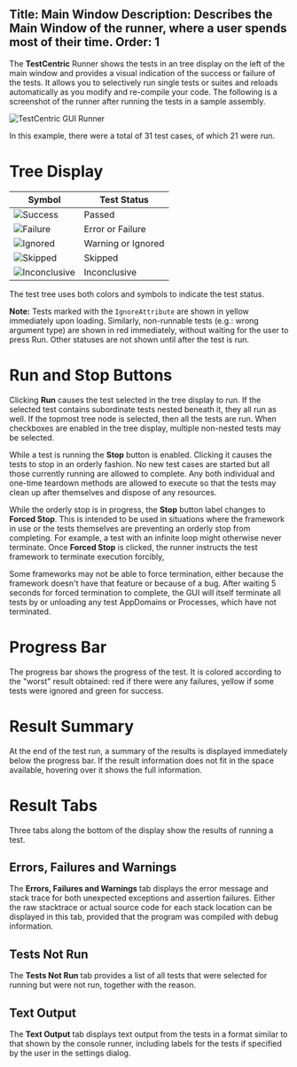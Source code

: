 Title: Main Window
Description: Describes the Main Window of the runner, where a user spends most of their time.
Order: 1
---

<!-- Page-specific styles -->
<style>
    h1 {clear: both}
    .table {width: 300px; float: right; margin-left: 30px}
</style>

The **TestCentric** Runner shows the tests in an tree display on the left of the main window and provides a visual indication of the success or failure of the tests. It allows you to selectively run single tests or suites and reloads automatically as you modify and re-compile your code. The following is a screenshot of the runner after running the tests in a sample assembly.

![TestCentric GUI Runner](/testcentric-gui/img/testcentric.png)

In this example, there were a total of 31 test cases, of which 21 were run.

# Tree Display

Symbol | Test Status
-------|------------
![Success](/testcentric-gui/img/Success.png) | Passed
![Failure](/testcentric-gui/img/Failure.png) | Error or Failure
![Ignored](/testcentric-gui/img/Ignored.png) | Warning or Ignored
![Skipped](/testcentric-gui/img/Skipped.png) | Skipped
![Inconclusive](/testcentric-gui/img/Inconclusive.png) | Inconclusive

The test tree uses both colors and symbols to indicate the test status.

**Note:** Tests marked with the `IgnoreAttribute` are shown in yellow immediately upon loading. Similarly, non-runnable tests (e.g.: wrong argument type) are shown in red immediately, without waiting for the user to press Run. Other statuses are not shown until after the test is run.

# Run and Stop Buttons

Clicking **Run** causes the test selected in the tree display to run. If the selected test contains
subordinate tests nested beneath it, they all run as well. If the topmost tree node is selected, then
all the tests are run. When checkboxes are enabled in the tree display, multiple non-nested tests may
be selected.

While a test is running the **Stop** button is enabled. Clicking it causes the tests to stop in an
orderly fashion. No new test cases are started but all those currently running are allowed to complete.
Any both individual and one-time teardown methods are allowed to execute so that the tests may clean up
after themselves and dispose of any resources.

While the orderly stop is in progress, the **Stop** button label changes to **Forced Stop**. This is
intended to be used in situations where the framework in use or the tests themselves are preventing
an orderly stop from completing. For example, a test with an infinite loop might otherwise never 
terminate. Once **Forced Stop** is clicked, the runner instructs the test framework to terminate
execution forcibly,

Some frameworks may not be able to force termination, either because the framework doesn't have that
feature or because of a bug. After waiting 5 seconds for forced termination to complete, the GUI will
itself terminate all tests by or unloading any test AppDomains or Processes, which have not terminated.

# Progress Bar

The progress bar shows the progress of the test. It is colored according to the "worst" result obtained: red if there were any failures, yellow if some tests were ignored and green for success.

# Result Summary
At the end of the test run, a summary of the results is displayed immediately below the progress bar. If the result information does not fit in the space available, hovering over it shows the full information.

# Result Tabs

Three tabs along the bottom of the display show the results of running a test.

## Errors, Failures and Warnings

The **Errors, Failures and Warnings** tab displays the error message and stack trace for both unexpected exceptions and assertion failures. Either the raw stacktrace or actual source code for each stack location can be displayed in this tab, provided that the program was compiled with debug information.

## Tests Not Run

The **Tests Not Run** tab provides a list of all tests that were selected for running but were not run, together with the reason.

## Text Output

The **Text Output** tab displays text output from the tests in a format similar to that shown by the console runner, including labels for the tests if specified by the user in the settings dialog.
